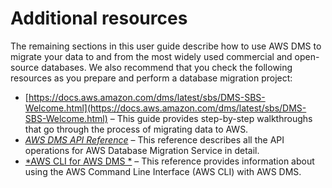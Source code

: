 # Additional resources<a name="CHAP_GettingStarted.References"></a>

The remaining sections in this user guide describe how to use AWS DMS to migrate your data to and from the most widely used commercial and open\-source databases\. We also recommend that you check the following resources as you prepare and perform a database migration project:
+ [https://docs.aws.amazon.com/dms/latest/sbs/DMS-SBS-Welcome.html](https://docs.aws.amazon.com/dms/latest/sbs/DMS-SBS-Welcome.html) – This guide provides step\-by\-step walkthroughs that go through the process of migrating data to AWS\.
+ [ *AWS DMS API Reference*](https://docs.aws.amazon.com/dms/latest/APIReference/Welcome.html) – This reference describes all the API operations for AWS Database Migration Service in detail\.
+ [ *AWS CLI for AWS DMS *](https://docs.aws.amazon.com/cli/latest/reference/dms/index.html) – This reference provides information about using the AWS Command Line Interface \(AWS CLI\) with AWS DMS\.